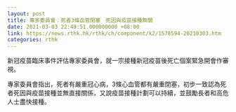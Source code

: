 ```yaml
---
layout: post
title: 專家委員會：死者3條血管閉塞　死因與疫苗接種無關
date: 2021-03-03 22:49:51.000000000 +08:00
link: https://news.rthk.hk/rthk/ch/component/k2/1578594-20210303.htm
categories: rthk
---
```


新冠疫苗臨床事件評估專家委員會，就一宗接種新冠疫苗後死亡個案緊急開會作審視。

專家委員會指出，死者有嚴重冠心病，3條心血管都有嚴重閉塞，初步一致認為死者死因與疫苗接種並無直接關係，又說疫苗接種計劃可以持續，並鼓勵長者和高危人士盡快接種。
